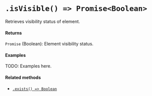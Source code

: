 # `.isVisible() => Promise<Boolean>`

Retrieves visibility status of element.

#### Returns

`Promise` (Boolean): Element visibility status.

#### Examples

TODO: Examples here.

#### Related methods

- [`.exists() => Boolean`](./exists.md)

